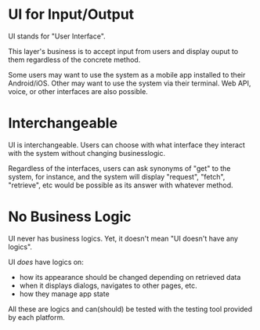 # UI for Input/Output

UI stands for "User Interface". 

This layer's business is to accept input from users and display ouput to them regardless of the concrete method. 

Some users may want to use the system as a mobile app installed to their Android/iOS. Other may want to use the system via their terminal. Web API, voice, or other interfaces are also possible.

# Interchangeable

UI is interchangeable. Users can choose with what interface they interact with the system without changing businesslogic.

Regardless of the interfaces, users can ask synonyms of "get" to the system, for instance, and the system will display "request", "fetch", "retrieve", etc would be possible as its answer with whatever method.

# No Business Logic

UI never has business logics. Yet, it doesn't mean "UI doesn't have any logics". 

UI *does* have logics on:

- how its appearance should be changed depending on retrieved data
- when it displays dialogs, navigates to other pages, etc.
- how they manage app state

All these are logics and can(should) be tested with the testing tool provided by each platform.


